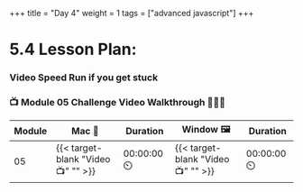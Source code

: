 +++
title = "Day 4"
weight = 1
tags = ["advanced javascript"] 
+++

# 5.4 Lesson Plan: 

### Video Speed Run if you get stuck 
### 📺 Module 05 Challenge Video Walkthrough 🏃‍♀️🏃
| Module | Mac 🍎 | Duration    | Window 🖼️ | Duration |
| ------  | ------ | ----------- |---------  | --------- |
| 05 | {{< target-blank "Video 📺" "" >}}   |  00:00:00  ⏲️   |  {{< target-blank "Video 📺" "" >}}  |  00:00:00 ⏲️ |